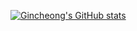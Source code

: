 [![Gincheong's GitHub stats](https://github-readme-stats.vercel.app/api?username=gincheong)](https://github.com/anuraghazra/github-readme-stats)

